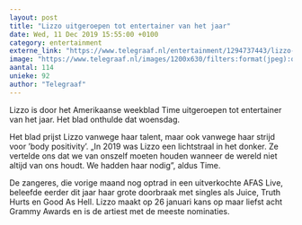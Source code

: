 ```yaml
---
layout: post
title: "Lizzo uitgeroepen tot entertainer van het jaar"
date: Wed, 11 Dec 2019 15:55:00 +0100
category: entertainment
externe_link: "https://www.telegraaf.nl/entertainment/1294737443/lizzo-uitgeroepen-tot-entertainer-van-het-jaar"
image: "https://www.telegraaf.nl/images/1200x630/filters:format(jpeg):quality(80)/cdn-kiosk-api.telegraaf.nl/4b6f2128-1c26-11ea-bc8c-0218eaf05005.jpg"
aantal: 114
unieke: 92
author: "Telegraaf"
---
```


<p class="intro">Lizzo is door het Amerikaanse weekblad Time uitgeroepen tot entertainer van het jaar. Het blad onthulde dat woensdag.</p> <p>Het blad prijst Lizzo vanwege haar talent, maar ook vanwege haar strijd voor ’body positivity’. „In 2019 was Lizzo een lichtstraal in het donker. Ze vertelde ons dat we van onszelf moeten houden wanneer de wereld niet altijd van ons houdt. We hadden haar nodig”, aldus Time.</p><p>De zangeres, die vorige maand nog optrad in een uitverkochte AFAS Live, beleefde eerder dit jaar haar grote doorbraak met singles als Juice, Truth Hurts en Good As Hell. Lizzo maakt op 26 januari kans op maar liefst acht Grammy Awards en is de artiest met de meeste nominaties.</p>

